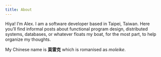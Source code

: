 ```yaml
---
title: About
---
```

Hiya! I’m Alex. I am a software developer based in Taipei, Taiwan.
Here you’ll find informal posts about functional program design, 
distributed systems, databases, or whatever floats my boat, 
for the most part, to help organize my thoughts.

My Chinese name is __莫雷克__ which is romanised as _moleike_.
